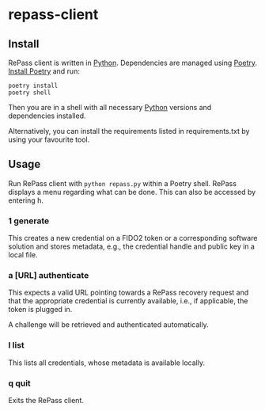 # repass-client
## Install
RePass client is written in [Python](https://www.python.org/).
Dependencies are managed using [Poetry](https://python-poetry.org/).
[Install Poetry](https://python-poetry.org/docs/#installation) and run:
```
poetry install
poetry shell
```

Then you are in a shell with all necessary [Python](https://www.python.org/) versions and dependencies installed.

Alternatively, you can install the requirements listed in requirements.txt by using your favourite tool.

## Usage
Run RePass client with `python repass.py` within a Poetry shell.
RePass displays a menu regarding what can be done.
This can also be accessed by entering h.

### 1 generate
This creates a new credential on a FIDO2 token or a corresponding software solution and stores metadata, e.g., the credential handle and public key in a local file.

### a \[URL\] authenticate
This expects a valid URL pointing towards a RePass recovery request and that the appropriate credential is currently available, i.e., if applicable, the token is plugged in.

A challenge will be retrieved and authenticated automatically.

### l list
This lists all credentials, whose metadata is available locally.

### q quit
Exits the RePass client.
